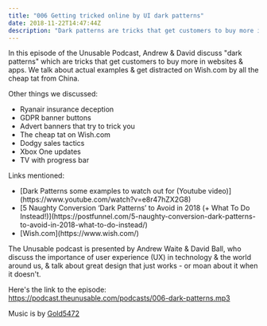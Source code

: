 ```yaml
---
title: "006 Getting tricked online by UI dark patterns"
date: 2018-11-22T14:47:44Z
description: "Dark patterns are tricks that get customers to buy more in websites &amp; apps. Andrew &amp; David find examples &amp; prove how they're effective."
---
```


In this episode of the Unusable Podcast, Andrew & David discuss "dark patterns" which are tricks that get customers to buy more in websites &amp; apps. We talk about actual examples &amp; get distracted on Wish.com by all the cheap tat from China.

Other things we discussed:
<ul>
<li>Ryanair insurance deception</li>
<li>GDPR banner buttons</li>
<li>Advert banners that try to trick you</li>
<li>The cheap tat on Wish.com</li>
<li>Dodgy sales tactics</li>
<li>Xbox One updates</li>
<li>TV with progress bar</li>
</ul>


Links mentioned:
<ul>
<li>[Dark Patterns some examples to watch out for (Youtube video)](https://www.youtube.com/watch?v=e8r47hZX2G8)</li>
<li>[5 Naughty Conversion ‘Dark Patterns’ to Avoid in 2018 (+ What To Do Instead!)](https://postfunnel.com/5-naughty-conversion-dark-patterns-to-avoid-in-2018-what-to-do-instead/)</li>
<li>[Wish.com](https://www.wish.com/)</li>
</ul>
The Unusable podcast is presented by Andrew Waite & David Ball, who discuss the importance of user experience (UX) in technology & the world around us, & talk about great design that just works - or moan about it when it doesn't.

Here's the link to the episode: https://podcast.theunusable.com/podcasts/006-dark-patterns.mp3

Music is by [Gold5472](https://gold5472.newgrounds.com/)